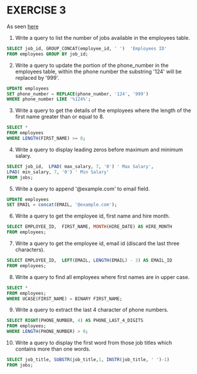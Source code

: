 # EXERCISE 3

As seen [here](https://www.w3resource.com/mysql-exercises/string-exercises/)

1. Write a query to list the number of jobs available in the employees table.

```SQL
SELECT job_id, GROUP_CONCAT(employee_id, ' ')  'Employees ID'
FROM employees GROUP BY job_id;
```

2. Write a query to update the portion of the phone_number in the employees table, within the phone number the substring '124' will be replaced by '999'.

```SQL
UPDATE employees
SET phone_number = REPLACE(phone_number, '124', '999')
WHERE phone_number LIKE '%124%';
```

3. Write a query to get the details of the employees where the length of the first name greater than or equal to 8.

```SQL
SELECT *
FROM employees
WHERE LENGTH(FIRST_NAME) >= 8;
```

4. Write a query to display leading zeros before maximum and minimum salary.

```SQL
SELECT job_id,  LPAD( max_salary, 7, '0') ' Max Salary',
LPAD( min_salary, 7, '0') ' Min Salary'
FROM jobs;
```

5. Write a query to append '@example.com' to email field.

```SQL
UPDATE employees
SET EMAIL = concat(EMAIL, '@example.com');
```

6. Write a query to get the employee id, first name and hire month.

```SQL
SELECT EMPLOYEE_ID,  FIRST_NAME, MONTH(HIRE_DATE) AS HIRE_MONTH
FROM employees;
```

7. Write a query to get the employee id, email id (discard the last three characters).

```SQL
SELECT EMPLOYEE_ID,  LEFT(EMAIL, LENGTH(EMAIL) - 3) AS EMAIL_ID
FROM employees;
```

8. Write a query to find all employees where first names are in upper case.

```SQL
SELECT *
FROM employees;
WHERE UCASE(FIRST_NAME) = BINARY FIRST_NAME;
```

9. Write a query to extract the last 4 character of phone numbers.

```SQL
SELECT RIGHT(PHONE_NUMBER, 4) AS PHONE_LAST_4_DIGITS
FROM employees;
WHERE LENGTH(PHONE_NUMBER) > 0;
```

10. Write a query to display the first word from those job titles which contains more than one words.

```SQL
SELECT job_title, SUBSTR(job_title,1, INSTR(job_title, ' ')-1)
FROM jobs;
```
